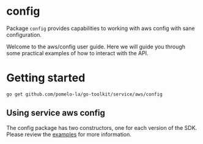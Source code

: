# config

Package `config` provides capabilities to working with aws config
with sane configuration.

Welcome to the aws/config user guide. Here we will guide you through some
practical examples of how to interact with the API.

# Getting started

```shell
go get github.com/pomelo-la/go-toolkit/service/aws/config
```

## Using service aws config

The config package has two constructors, one for each version of the SDK. 
Please review the [examples](../../../_examples/service/aws/config) for more information.
